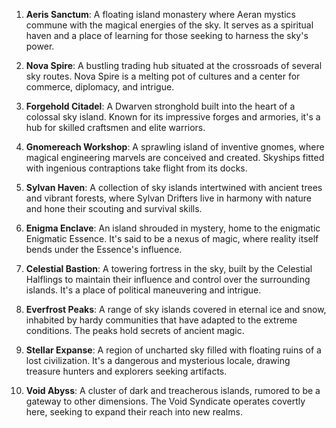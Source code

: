 1. **Aeris Sanctum**: A floating island monastery where Aeran mystics commune with the magical energies of the sky. It serves as a spiritual haven and a place of learning for those seeking to harness the sky's power.
    
2. **Nova Spire**: A bustling trading hub situated at the crossroads of several sky routes. Nova Spire is a melting pot of cultures and a center for commerce, diplomacy, and intrigue.
    
3. **Forgehold Citadel**: A Dwarven stronghold built into the heart of a colossal sky island. Known for its impressive forges and armories, it's a hub for skilled craftsmen and elite warriors.
    
4. **Gnomereach Workshop**: A sprawling island of inventive gnomes, where magical engineering marvels are conceived and created. Skyships fitted with ingenious contraptions take flight from its docks.
    
5. **Sylvan Haven**: A collection of sky islands intertwined with ancient trees and vibrant forests, where Sylvan Drifters live in harmony with nature and hone their scouting and survival skills.
    
6. **Enigma Enclave**: An island shrouded in mystery, home to the enigmatic Enigmatic Essence. It's said to be a nexus of magic, where reality itself bends under the Essence's influence.
    
7. **Celestial Bastion**: A towering fortress in the sky, built by the Celestial Halflings to maintain their influence and control over the surrounding islands. It's a place of political maneuvering and intrigue.
    
8. **Everfrost Peaks**: A range of sky islands covered in eternal ice and snow, inhabited by hardy communities that have adapted to the extreme conditions. The peaks hold secrets of ancient magic.
    
9. **Stellar Expanse**: A region of uncharted sky filled with floating ruins of a lost civilization. It's a dangerous and mysterious locale, drawing treasure hunters and explorers seeking artifacts.
    
10. **Void Abyss**: A cluster of dark and treacherous islands, rumored to be a gateway to other dimensions. The Void Syndicate operates covertly here, seeking to expand their reach into new realms.